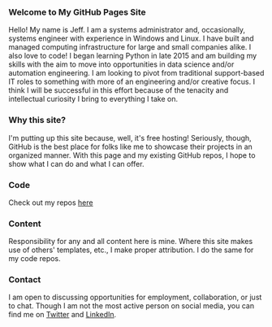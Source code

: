 ### Welcome to My GitHub Pages Site
Hello! My name is Jeff. I am a systems administrator and, occasionally, systems engineer with experience in Windows and Linux. I have built and managed computing infrastructure for large and small companies alike. I also love to code! I began learning Python in late 2015 and am building my skills with the aim to move into opportunities in data science and/or automation engineering. I am looking to pivot from traditional support-based IT roles to something with more of an engineering and/or creative focus. I think I will be successful in this effort because of the tenacity and intellectual curiosity I bring to everything I take on.

### Why this site?
I'm putting up this site because, well, it's free hosting! Seriously, though, GitHub is the best place for folks like me to showcase their projects in an organized manner. With this page and my existing GitHub repos, I hope to show what I can do and what I can offer.

### Code
Check out my repos [here](https://github.com/vsx-gh/)

### Content
Responsibility for any and all content here is mine. Where this site makes use of others' templates, etc., I make proper attribution. I do the same for my code repos.

### Contact
I am open to discussing opportunities for employment, collaboration, or just to chat. Though I am not the most active person on social media, you can find me on [Twitter](https://twitter.com/j_sickle) and [LinkedIn](https://www.linkedin.com/in/jeffreyvansickle).